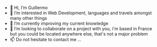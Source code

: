 - 👋 Hi, I’m Guillermo
- 👀 I’m interested in Web Development, languages and travels amongst many other things
- 🌱 I’m currently improving my current knowledge
- 💞️ I’m looking to collaborate on a project with you, i'm based in France but you could be located anywhere else, that's not a major problem
- 📫 Do not hesitate to contact me ...

<!---
0Memo/0Memo is a ✨ special ✨ repository because its `README.md` (this file) appears on your GitHub profile.
You can click the Preview link to take a look at your changes.
--->
